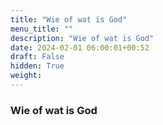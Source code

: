 ```yaml
---
title: "Wie of wat is God"
menu_title: ""
description: "Wie of wat is God"
date: 2024-02-01 06:00:01+00:52
draft: False
hidden: True
weight:
---
```

### Wie of wat is God


